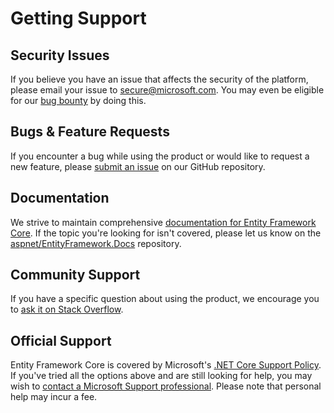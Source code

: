 Getting Support
===============

Security Issues
---------------

If you believe you have an issue that affects the security of the platform, please email your issue to secure@microsoft.com. You may even be eligible for our [bug bounty](https://technet.microsoft.com/en-us/mt764065.aspx) by doing this.

Bugs & Feature Requests
-----------------------

If you encounter a bug while using the product or would like to request a new feature, please [submit an issue](https://github.com/dotnet/efcore/issues/new) on our GitHub repository.

Documentation
-------------

We strive to maintain comprehensive [documentation for Entity Framework Core](https://docs.microsoft.com/ef/core/). If the topic you're looking for isn't covered, please let us know on the [aspnet/EntityFramework.Docs](https://github.com/aspnet/EntityFramework.Docs/issues/new) repository.

Community Support
-----------------

If you have a specific question about using the product, we encourage you to [ask it on Stack Overflow](https://stackoverflow.com/questions/tagged/entity-framework-core*).

Official Support
----------------

Entity Framework Core is covered by Microsoft's [.NET Core Support Policy](https://dotnet.microsoft.com/platform/support/policy/dotnet-core). If you've tried all the options above and are still looking for help, you may wish to [contact a Microsoft Support professional](http://support.microsoft.com/supportforbusiness/productselection?sapId=bec2bc54-b200-6962-301f-f098532f27b2). Please note that personal help may incur a fee.
